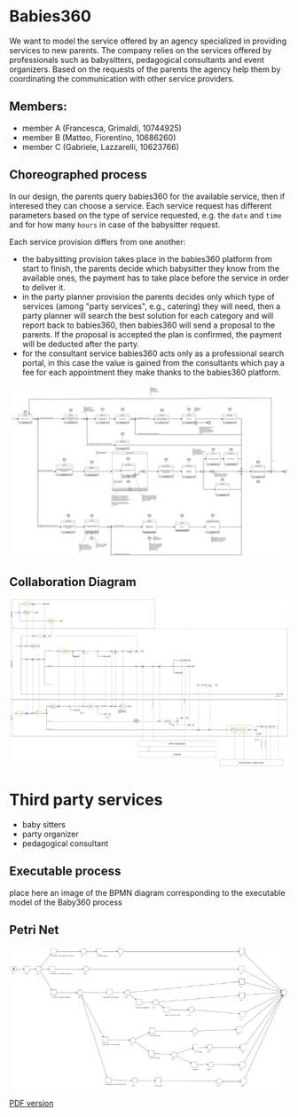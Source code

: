 # Babies360

We want to model the service offered by an agency specialized in providing services to new parents. The company relies on the services offered by professionals such as babysitters, pedagogical consultants and event organizers.
Based on the requests of the parents the agency help them by coordinating the communication with other service providers.

## Members:
* member A (Francesca, Grimaldi, 10744925) 
* member B (Matteo, Fiorentino, 10686260)
* member C (Gabriele, Lazzarelli, 10623766)

## Choreographed process
In our design, the parents query babies360 for the available service, then if interesed they can choose a service.
Each service request has different parameters based on the type of service requested, e.g. the `date` and `time` and for how many `hours` in case of the babysitter request.

Each service provision differs from one another:
- the babysitting provision takes place in the babies360 platform from start to finish, the parents decide which babysitter they know from the available ones, the payment has to take place before the service in order to deliver it.
- in the party planner provision the parents decides only which type of services (among "party services", e.g., catering) they will need, then a party planner will search the best solution for each category and will report back to babies360, then babies360 will send a proposal to the parents. If the proposal is accepted the plan is confirmed, the payment will be deducted after the party.
- for the consultant service babies360 acts only as a professional search portal, in this case the value is gained from the consultants which pay a fee for each appointment they make thanks to the babies360 platform.


![BPMN choreography of babies360](processes/choreography.svg)

## Collaboration Diagram

![BPMN collaboration of babies360](processes/collaboration.svg)

# Third party services
* baby sitters
* party organizer
* pedagogical consultant

## Executable process

place here an image of the BPMN diagram corresponding to the executable model of the Baby360 process

## Petri Net

![PetriNet of babies360](processes/petrinet.png)

[PDF version](processes/petrinet.pdf)